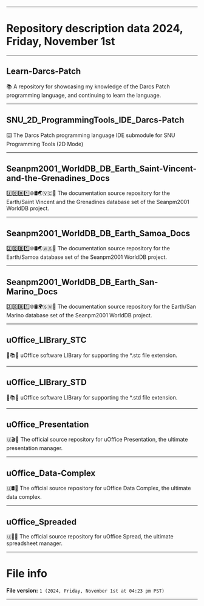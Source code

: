 
***

# Repository description data 2024, Friday, November 1st

---

## Learn-Darcs-Patch

📚️ A repository for showcasing my knowledge of the Darcs Patch programming language, and continuing to learn the language. 

---

## SNU_2D_ProgrammingTools_IDE_Darcs-Patch

⌨️ The Darcs Patch programming language IDE submodule for SNU Programming Tools (2D Mode)

---

## Seanpm2001_WorldDB_DB_Earth_Saint-Vincent-and-the-Grenadines_Docs

2️⃣️0️⃣️0️⃣️1️⃣️🌐️🛢️🌏️🇻🇨️📖️ The documentation source repository for the Earth/Saint Vincent and the Grenadines database set of the Seanpm2001 WorldDB project. 

---

## Seanpm2001_WorldDB_DB_Earth_Samoa_Docs

2️⃣️0️⃣️0️⃣️1️⃣️🌐️🛢️🌏️🇼🇸️📖️ The documentation source repository for the Earth/Samoa database set of the Seanpm2001 WorldDB project. 

---

## Seanpm2001_WorldDB_DB_Earth_San-Marino_Docs

2️⃣️0️⃣️0️⃣️1️⃣️🌐️🛢️🌍️🇸🇲️📖️ The documentation source repository for the Earth/San Marino database set of the Seanpm2001 WorldDB project. 

---

## uOffice_LIBrary_STC

📙️📚️💾️ uOffice software LIBrary for supporting the *.stc file extension.

---

## uOffice_LIBrary_STD

📙️📚️💾️ uOffice software LIBrary for supporting the *.std file extension.

---

## uOffice_Presentation

🇺🎬️💾️ The official source repository for uOffice Presentation, the ultimate presentation manager.

---

## uOffice_Data-Complex

🇺🛢️💾️ The official source repository for uOffice Data Complex, the ultimate data complex.

---

## uOffice_Spreaded

🇺📇️💾️ The official source repository for uOffice Spread, the ultimate spreadsheet manager.

***

# File info

**File version:** `1 (2024, Friday, November 1st at 04:23 pm PST)`

***

